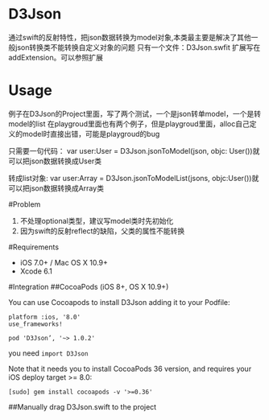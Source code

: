 # D3Json
通过swift的反射特性，把json数据转换为model对象,本类最主要是解决了其他一般json转换类不能转换自定义对象的问题
只有一个文件：D3Json.swfit
扩展写在addExtension。可以参照扩展


# Usage
例子在D3Json的Project里面，写了两个测试，一个是json转单model，一个是转model的list
在playgroud里面也有两个例子，但是playgroud里面，alloc自己定义的model时直接出错，可能是playgroud的bug

只需要一句代码：
var user:User = D3Json.jsonToModel(json, objc: User())就可以把json数据转换成User类

转成list对象:
var user:Array<User> = D3Json.jsonToModelList(jsons, objc:User())就可以把json数据转换成Array<User>类

#Problem

 1. 不处理optional类型，建议写model类时先初始化
 2. 因为swift的反射reflect的缺陷，父类的属性不能转换

#Requirements
- iOS 7.0+ / Mac OS X 10.9+
- Xcode 6.1


#Integration
##CocoaPods (iOS 8+, OS X 10.9+)

You can use Cocoapods to install D3Json adding it to your Podfile:

    platform :ios, '8.0'
    use_frameworks!
    
    pod 'D3Json’, '~> 1.0.2'
you need `import D3Json`


Note that it needs you to install CocoaPods 36 version, and requires your iOS deploy target >= 8.0:

    [sudo] gem install cocoapods -v '>=0.36'

##Manually
drag D3Json.swift to the project
